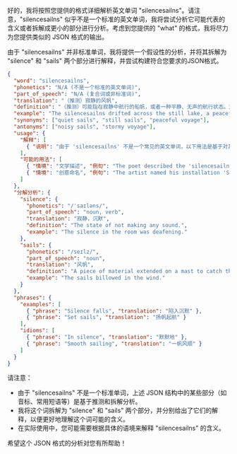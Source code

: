 好的，我将按照您提供的格式详细解析英文单词 "silencesailns"。请注意，"silencesailns" 似乎不是一个标准的英文单词，我将尝试分析它可能代表的含义或者拆解成更小的部分进行分析。考虑到您提供的 "what" 的格式，我将尽力为您提供类似的 JSON 格式的输出。

由于 "silencesailns" 并非标准单词，我将提供一个假设性的分析，并将其拆解为 "silence" 和 "sails" 两个部分进行解释，并尝试构建符合您要求的JSON格式。

```json
{
  "word": "silencesailns",
  "phonetics": "N/A (不是一个标准的英文单词)",
  "part_of_speech": "N/A (复合词或非标准词)",
  "translation": "（推测）寂静的风帆",
  "definition": "（推测）可能指在寂静中航行的船帆，或者一种平静、无声的航行状态。这个词可能是由 'silence'（寂静）和 'sails'（风帆）组合而成。",
  "example": "The silencesailns drifted across the still lake, a peaceful sight.（寂静的风帆漂过静止的湖面，构成一幅宁静的景象。）",
  "synonyms": ["quiet sails", "still sails", "peaceful voyage"],
  "antonyms": ["noisy sails", "stormy voyage"],
  "usage": {
    "解释": [
      { "说明": "由于 'silencesailns' 不是一个常见的英文单词，以下用法是基于对其组成部分的推测。" }
    ],
    "可能的用法": [
      { "情境": "文学描述", "例句": "The poet described the 'silencesailns' as a metaphor for inner peace." },
      { "情境": "创意命名", "例句": "The artist named his installation 'Silencesailns' to evoke a sense of tranquility." }
    ]
  },
  "分解分析": {
    "silence": {
      "phonetics": "/ˈsaɪləns/",
      "part_of_speech": "noun, verb",
      "translation": "寂静，沉默",
      "definition": "The state of not making any sound.",
      "example": "The silence in the room was deafening."
    },
    "sails": {
      "phonetics": "/seɪlz/",
      "part_of_speech": "noun",
      "translation": "风帆",
      "definition": "A piece of material extended on a mast to catch the wind and propel a boat or ship.",
      "example": "The sails billowed in the wind."
    }
  },
  "phrases": {
    "examples": [
      { "phrase": "Silence falls", "translation": "陷入沉默" },
      { "phrase": "Set sails", "translation": "扬帆起航" }
    ],
    "idioms": [
      { "phrase": "In silence", "translation": "默默地" },
      { "phrase": "Smooth sailing", "translation": "一帆风顺" }
    ]
  }
}
```

请注意：

*   由于 "silencesailns" 不是一个标准单词，上述 JSON 结构中的某些部分（如音标、常用短语等）是基于推测和拆解分析。
*   我将这个词拆解为 "silence" 和 "sails" 两个部分，并分别给出了它们的解释，以便更好地理解这个词可能的含义。
*   在实际使用中，您可能需要根据具体的语境来解释 "silencesailns" 的含义。

希望这个 JSON 格式的分析对您有所帮助！
 